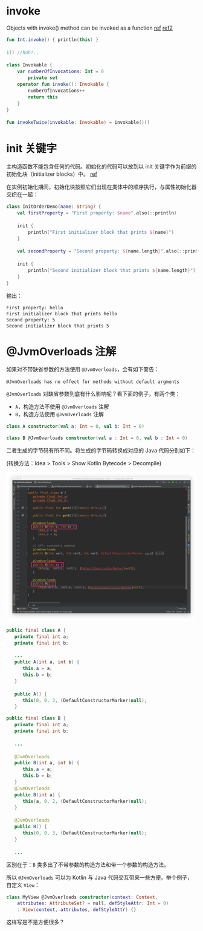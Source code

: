
# invoke

Objects with invoke() method can be invoked as a function  [ref](https://try.kotlinlang.org/#/Kotlin%20Koans/Conventions/Invoke/Task.kt) [ref2](https://kotlinlang.org/docs/reference/operator-overloading.html)

```kotlin
fun Int.invoke() { println(this) }

1() //huh?..

class Invokable {
    var numberOfInvocations: Int = 0
        private set
    operator fun invoke(): Invokable {
        numberOfInvocations++
        return this
    }
}

fun invokeTwice(invokable: Invokable) = invokable()()
```

# init 关键字

主构造函数不能包含任何的代码。初始化的代码可以放到以 init 关键字作为前缀的初始化块（initializer blocks）中。 [ref](https://www.kotlincn.net/docs/reference/classes.html)

在实例初始化期间，初始化块按照它们出现在类体中的顺序执行，与属性初始化器交织在一起：

```kotlin
class InitOrderDemo(name: String) {
    val firstProperty = "First property: $name".also(::println)

    init {
        println("First initializer block that prints ${name}")
    }

    val secondProperty = "Second property: ${name.length}".also(::println)

    init {
        println("Second initializer block that prints ${name.length}")
    }
}
```

输出：

```
First property: hello
First initializer block that prints hello
Second property: 5
Second initializer block that prints 5
```
 
# @JvmOverloads 注解

如果对不带缺省参数的方法使用 `@JvmOverloads`，会有如下警告：

`@JvmOverloads has no effect for methods without default argments`

`@JvmOverloads` 对缺省参数到底有什么影响呢？看下面的例子，有两个类：

+ `A`，构造方法不使用 `@JvmOverloads` 注解 
+ `B`，构造方法使用 `@JvmOverloads` 注解 

```kotlin
class A constructor(val a: Int = 0, val b: Int = 0) 
```

```kotlin
class B @JvmOverloads constructor(val a : Int = 0, val b : Int = 0)
```

二者生成的字节码有所不同。将生成的字节码转换成对应的 Java 代码分别如下：

(转换方法：Idea > Tools > Show Kotlin Bytecode > Decompile)

![](jvmoverrides.png)

```java
public final class A {
   private final int a;
   private final int b;

   ...
   public A(int a, int b) {
      this.a = a;
      this.b = b;
   }

   public A() {
      this(0, 0, 3, (DefaultConstructorMarker)null);
   }
```

```java
public final class B {
   private final int a;
   private final int b;

   ...

   @JvmOverloads
   public B(int a, int b) {
      this.a = a;
      this.b = b;
   }
   @JvmOverloads
   public B(int a) {
      this(a, 0, 2, (DefaultConstructorMarker)null);
   }

   @JvmOverloads
   public B() {
      this(0, 0, 3, (DefaultConstructorMarker)null);
   }

   ...
```

区别在于：`B` 类多出了不带参数的构造方法和带一个参数的构造方法。

所以 `@JvmOverloads` 可以为 Kotlin 与 Java 代码交互带来一些方便。举个例子，自定义 `View`：

```kotlin
class MyView @JvmOverloads constructor(context: Context,
    attributes: AttributeSet? = null, defStyleAttr: Int = 0)
    : View(context, attributes, defStyleAttr) {}
```

这样写是不是方便很多？
